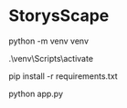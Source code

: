# StorysScape

python -m venv venv

.\venv\Scripts\activate

pip install -r requirements.txt

python app.py
